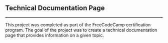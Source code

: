 ## Technical Documentation Page

---

<p>This project was completed as part of the FreeCodeCamp certification program. The goal of the project was to create a technical documentation page that provides information on a given topic.</p>
<p></p>
